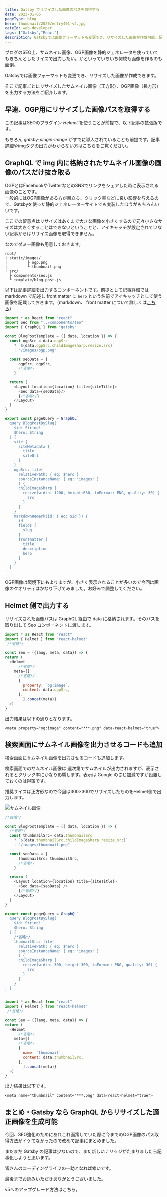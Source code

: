```yaml
---
title: Gatsby でリサイズした画像のパスを取得する
date: 2023-01-05
pageType: blog
hero: thumbnail/2020/entry401-v4.jpg
cateId: web-developer
tags: ["Gatsby","React"]
description: Gatsbyでは画像フォーマットも変更でき、リサイズした画像が作成可能。記事ごとにリサイズしたサムネイル画像、OGP画像を出力できるように調整する方法をご紹介します。
---
```

ブログのSEO上、サムネイル画像、OGP画像を静的ジェネレータを使っていてもきちんとしたサイズで出力したい。かといっていちいち何枚も画像を作るのも面倒。

Gatsbyでは画像フォーマットも変更でき、リサイズした画像が作成できます。

そこで記事ごとにリサイズしたサムネイル画像（正方形）、OGP画像（長方形）を出力する方法をご紹介します。

<prof></prof>

## 早速、OGP用にリサイズした画像パスを取得する
この記事はSEOのプラグイン *Helmet* を使うことが前提で、以下記事の拡張版です。


<card slug="entry418"></card>

もちろん *gatsby-plugin-image* がすでに導入されていることも前提です。記事詳細やimgタグの出力がわからない方はこちらをご覧ください。

<card slug="entry406"></card>

## GraphQL で img 内に格納されたサムネイル画像の画像のパスだけ抜き取る

OGPとはFacebookやTwitterなどのSNSでリンクをシェアした時に表示される画像のことです。
<br>一般的にはOGP画像がある方が目立ち、クリック率などに良い影響を与えるので、Gatsbyを使った静的ジェネレーターサイトでも実装したほうがもちろんいいです。

ここでの留意点はリサイズはあくまで大きな画像を小さくするので元々小さなサイズは大きくすることはできないということと、アイキャッチが設定されていない記事からはリサイズ画像を取得できません。

なのでダミー画像も用意しておきます。

```
root/
├ static/images/
|         ├ ogp.png
|         └ thumbnail.png
└ src/
  ├ components/seo.js
  └ template/blog-post.js
```

以下は記事詳細を出力するコンポーネントです。前提として記事詳細では markdown で記述し front matter に `hero` という名前でアイキャッチとして使う画像を記載しておきます。（markdown、 front matter について詳しくは[こちら](/blogs/entry406/)）

```js:title=blog-post.js
import * as React from "react"
import Seo from "../components/seo"
import { GraphQL } from "gatsby"

const BlogPostTemplate = ({ data, location }) => {
  const ogpSrc = data.ogpSrc
    ? `${data.ogpSrc.childImageSharp.resize.src}`
    : "/images/ogp.png"

  const seoData = {
      ogpSrc; ogpSrc,
      /*省略*/
    }

  return (
    <Layout location={location} title={siteTitle}>
      <Seo data={seoData}/>
      {/*省略*/}
    </Layout>
  )
}

export const pageQuery = GraphQL`
  query BlogPostBySlug(
    $id: String!
    $hero: String
  ) {
    site {
      siteMetadata {
        title
        siteUrl
      }
    }
    ogpSrc: file(
      relativePath: { eq: $hero }
      sourceInstanceName: { eq: "images" }
      ) {
      childImageSharp {
        resize(width: 1200, height:630, toFormat: PNG, quality: 30) {
          src
        }
      }
    }
    markdownRemark(id: { eq: $id }) {
      id
      fields {
        slug
      }
      frontmatter {
        title
        description
        hero
      }
    }
  }
`
```
OGP画像は環境下にもよりますが、小さく表示されることが多いので今回は画像のクオリティはかなり下げてみました。お好みで調整してください。

## Helmet 側で出力する

リサイズされた画像パスは GraphQL 経由で data に格納されます。そのパスを取り出して Seo コンポーネントに渡します。

```js:title=seo.js
import * as React from "react"
import { Helmet } from "react-helmet"
 /*省略*/

const Seo = ({lang, meta, data}) => {
return (
  <Helmet
      /*省略*/
    meta={[
      /*省略*/
      {
        property: `og:image`,
        content: data.ogpSrc,
      },
        ].concat(meta)}
  >)
}
```

出力結果は以下の通りとなります。

```html:title=出力結果
<meta property="og:image" content="***.png" data-react-helmet="true">
```
## 検索画面にサムネイル画像を出力させるコードも追加
検索画面にサムネイル画像を出力させるコードも追加します。

検索画面でのサムネイル画像は 運次第でサムネイルが出力されますが、表示されるとクリック率にかなり影響します。表示は Google のさじ加減ですが設置しておくのは得策です。

推奨サイズは正方形なので今回は300×300でリサイズしたものをHelmet側で出力します。

![サムネイル画像](./images/01/entry516-1.png)

```js:title=blog-post.js
/*省略*/

const BlogPostTemplate = ({ data, location }) => {
  /*省略*/
  const thumbnailSrc= data.thumbnailSrc
    ? `${data.thumbnailSrc.childImageSharp.resize.src}`
    : "/images/thumbnail.png"

  const seoData = {
      thumbnailSrc; thumbnailSrc,
      /*省略*/
    }

  return (
    <Layout location={location} title={siteTitle}>
      <Seo data={seoData} />
      {/*省略*/}
    </Layout>
  )
}

export const pageQuery = GraphQL`
  query BlogPostBySlug(
    $id: String!
    $hero: String
  ) {
    /*省略*/
    thumnailSrc: file(
      relativePath: { eq: $hero }
      sourceInstanceName: { eq: "images" }
      ) {
      childImageSharp {
        resize(width: 300, height:300, toFormat: PNG, quality: 30) {
          src
        }
      }
    }
  }
`
```

```js:title=seo.js
import * as React from "react"
import { Helmet } from "react-helmet"
 /*省略*/

const Seo = ({lang, meta, data}) => {
return (
  <Helmet
      /*省略*/
    meta={[
      /*省略*/
      {
        name: `thumbnail`,
        content: data.thumbnailSrc,
      },
        ].concat(meta)}
  >)
}
```
出力結果は以下です。
```html:title=出力結果
<meta name="thumbnail" content="***.png" data-react-helmet="true">
```
## まとめ・Gatsby なら GraphQL からリサイズした適正画像を生成可能
今回、SEO強化のためにあれこれ画策していた際に今までのOGP画像のパス取得方法がイケてなかったので改めて記事にまとめました。

まだまだ Gatsby の記事は少ないので、また新しいナリッジがたまりましたら記事化しようと思います。

皆さんのコーディングライフの一助となれば幸いです。

最後までお読みいただきありがとうございました。

v5へのアップグレード方法はこちら。
<card slug="entry519"></card>
